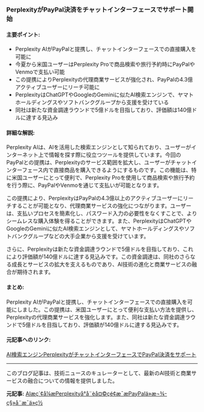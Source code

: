 ### PerplexityがPayPal決済をチャットインターフェースでサポート開始

#### 主要ポイント:
- Perplexity AIがPayPalと提携し、チャットインターフェースでの直接購入を可能に
- 今夏から米国ユーザーはPerplexity Proで商品検索や旅行予約時にPayPalやVenmoで支払い可能
- この提携によりPerplexityの代理商業サービスが強化され、PayPalの4.3億アクティブユーザーにリーチ可能に
- PerplexityはChatGPTやGoogleのGeminiに似たAI検索エンジンで、ヤマトホールディングスやソフトバンクグループから支援を受けている
- 同社は新たな資金調達ラウンドで5億ドルを目指しており、評価額は140億ドルに達する見込み

#### 詳細な解説:
Perplexity AIは、AIを活用した検索エンジンとして知られており、ユーザーがインターネット上で情報を探す際に役立つツールを提供しています。今回のPayPalとの提携は、Perplexityのサービス範囲を拡大し、ユーザーがチャットインターフェース内で直接商品を購入できるようにするものです。この機能は、特に米国ユーザーにとって便利で、Perplexity Proを使用して商品検索や旅行予約を行う際に、PayPalやVenmoを通じて支払いが可能となります。

この提携により、PerplexityはPayPalの4.3億以上のアクティブユーザーにリーチすることが可能となり、代理商業サービスの強化につながります。ユーザーは、支払いプロセスを簡素化し、パスワード入力の必要性をなくすことで、よりシームレスな購入体験を得ることができます。また、PerplexityはChatGPTやGoogleのGeminiに似たAI検索エンジンとして、ヤマトホールディングスやソフトバンクグループなどの大手企業から支援を受けています。

さらに、Perplexityは新たな資金調達ラウンドで5億ドルを目指しており、これにより評価額が140億ドルに達する見込みです。この資金調達は、同社のさらなる成長とサービスの拡大を支えるものであり、AI技術の進化と商業サービスの融合が期待されます。

#### まとめ:
Perplexity AIがPayPalと提携し、チャットインターフェースでの直接購入を可能にしました。この提携は、米国ユーザーにとって便利な支払い方法を提供し、Perplexityの代理商業サービスを強化します。また、同社は新たな資金調達ラウンドで5億ドルを目指しており、評価額が140億ドルに達する見込みです。

#### 元記事へのリンク:
[AI検索エンジンPerplexityがチャットインターフェースでPayPal決済をサポート](リンク先のURL)

---

このブログ記事は、技術ニュースのキュレーターとして、最新のAI技術と商業サービスの融合についての情報を提供しました。

**元記事:** [AIæç´¢å¼æPerplexityå°å¨èå¤©çé¢æ¯æPayPalä»æ¬¾-ç§»å¨æ¯ä»ç½](https://www.mpaypass.com.cn/news/202505/16145534.html)